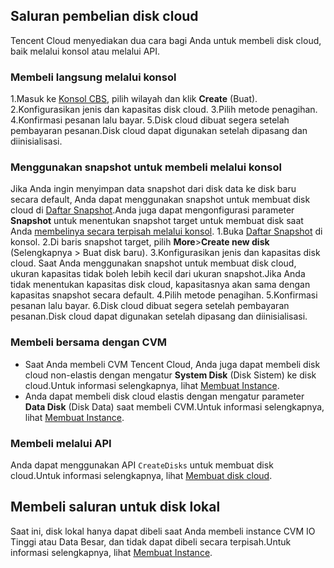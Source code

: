 ## Saluran pembelian disk cloud

Tencent Cloud menyediakan dua cara bagi Anda untuk membeli disk cloud, baik melalui konsol atau melalui API.


### Membeli langsung melalui konsol[](id:CreateDisk)
1.Masuk ke [Konsol CBS](https://console.cloud.tencent.com/cvm/cbs), pilih wilayah dan klik **Create** (Buat).
2.Konfigurasikan jenis dan kapasitas disk cloud.
3.Pilih metode penagihan.
4.Konfirmasi pesanan lalu bayar.
5.Disk cloud dibuat segera setelah pembayaran pesanan.Disk cloud dapat digunakan setelah dipasang dan diinisialisasi.

### Menggunakan snapshot untuk membeli melalui konsol
Jika Anda ingin menyimpan data snapshot dari disk data ke disk baru secara default, Anda dapat menggunakan snapshot untuk membuat disk cloud di [Daftar Snapshot](https://console.cloud.tencent.com/cvm/snapshot ).Anda juga dapat mengonfigurasi parameter **Snapshot** untuk menentukan snapshot target untuk membuat disk saat Anda [membelinya secara terpisah melalui konsol](#CreateDisk).
1.Buka [Daftar Snapshot](https://console.cloud.tencent.com/cvm/snapshot) di konsol.
2.Di baris snapshot target, pilih **More**>**Create new disk** (Selengkapnya > Buat disk baru).
<dx-alert infotype="explain" title="">
3.Konfigurasikan jenis dan kapasitas disk cloud.
Saat Anda menggunakan snapshot untuk membuat disk cloud, ukuran kapasitas tidak boleh lebih kecil dari ukuran snapshot.Jika Anda tidak menentukan kapasitas disk cloud, kapasitasnya akan sama dengan kapasitas snapshot secara default.
</dx-alert>
4.Pilih metode penagihan.
5.Konfirmasi pesanan lalu bayar.
6.Disk cloud dibuat segera setelah pembayaran pesanan.Disk cloud dapat digunakan setelah dipasang dan diinisialisasi.

### Membeli bersama dengan CVM
- Saat Anda membeli CVM Tencent Cloud, Anda juga dapat membeli disk cloud non-elastis dengan mengatur **System Disk** (Disk Sistem) ke disk cloud.Untuk informasi selengkapnya, lihat [Membuat Instance](https://intl.cloud.tencent.com/document/product/213/4855).
- Anda dapat membeli disk cloud elastis dengan mengatur parameter **Data Disk** (Disk Data) saat membeli CVM.Untuk informasi selengkapnya, lihat [Membuat Instance](https://intl.cloud.tencent.com/document/product/213/4855).

### Membeli melalui API
Anda dapat menggunakan API `CreateDisks` untuk membuat disk cloud.Untuk informasi selengkapnya, lihat [Membuat disk cloud](https://intl.cloud.tencent.com/document/product/362/16312).

## Membeli saluran untuk disk lokal
Saat ini, disk lokal hanya dapat dibeli saat Anda membeli instance CVM IO Tinggi atau Data Besar, dan tidak dapat dibeli secara terpisah.Untuk informasi selengkapnya, lihat [Membuat Instance](https://intl.cloud.tencent.com/document/product/213/4855).

